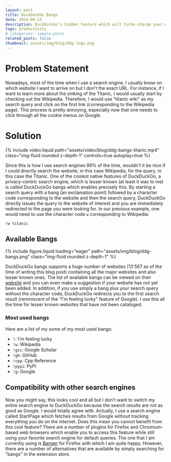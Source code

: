 ```yaml
---
layout: post
title: DuckDuckGo Bangs
date: 2024-09-23
description: DuckDuckGo's hidden feature which will turbo-charge your web searching
tags: productivity
# categories: sample-posts
related_posts: false
thumbnail: assets/img/blog/ddg-logo.png
---
```

# Problem Statement
Nowadays, most of the time when I use a search engine, I usually know on which website I want to arrive on but I don't the exact URL. For instance, if I want to learn more about the sinking of the Titanic, I would usually start by checking out the Wikipedia. Therefore, I would use "titanic wiki" as my search query and click on the first link (corresponding to the Wikipedia page). This process is pretty annoying, especially now that one needs to click through all the cookie menus on Google.
# Solution
{% include video.liquid path="assets/video/blog/ddg-bangs-titanic.mp4" class="img-fluid rounded z-depth-1" controls=true autoplay=true %}

Since this is how I use search engines 99% of the time, wouldn't it be nice if I could directly search the website, in this case Wikipedia, for the query, in this case the Titanic. One of the coolest native features of DuckDuckGo, a privacy-centric search engine, which is lesser known (at least it was to me) is called DuckDuckGo bangs which enables precisely this. By starting a search query with a bang (an exclamation point) followed by a character code corresponding to the website and then the search query, DuckDuckGo directly issues the query to the website of interest and you are immediately redirected to the page you were looking for. In our previous example, one would need to use the character code `w` corresponding to Wikipedia:
```text
!w titanic
```
## Available Bangs
 {% include figure.liquid loading="eager" path="assets/img/blog/ddg-bangs.png" class="img-fluid rounded z-depth-1" %}

DuckDuckGo bangs supports a huge number of websites (13'567 as of the time of writing this blog post) containing all the major websites and also lesser known ones. The list of available bangs can be viewed on their [website](https://duckduckgo.com/bangs) and you can even make a suggestion if your website has not yet been added. In addition, if you use simply a bang plus your search query without the character code, DuckDuckGo redirects you to the first search result (reminiscent of the "I'm feeling lucky" feature of Google). I use this all the time for lesser known websites that have not been cataloged.
### Most used bangs
Here are a list of my some of my most used bangs:
- `!`: I'm feeling lucky
- `!w`: Wikipedia
- `!gsc`: Google Scholar
- `!gh`: GitHub
- `!cpp`: Cpp Reference
- `!pypi`: PyPi
- `!g`: Google

## Compatibility with other search engines
Now you might say, this looks cool and all but I don't want to switch my entire search engine to DuckDuckGo because the search results are not as good as Google. I would totally agree with. Actually, I use a search engine called StartPage which fetches results from Google without tracking everything you do on the internet. Does this mean you cannot benefit from this cool feature? There are a number of plugins for Firefox and Chromium-based web browsers which enable you to access this feature while still using your favorite search engine for default queries. The one that I am currently using is [Banger](https://addons.mozilla.org/en-US/firefox/addon/banger/) for Firefox with which I am quite happy. However, there are a number of alternatives that are available by simply searching for "bangs" in the extension store.


